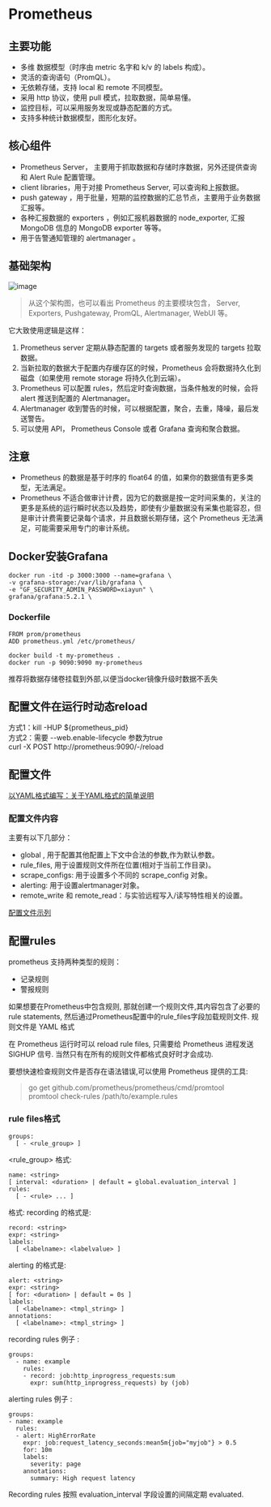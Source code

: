 # Prometheus
## 主要功能
- 多维 数据模型（时序由 metric 名字和 k/v 的 labels 构成）。
- 灵活的查询语句（PromQL）。
- 无依赖存储，支持 local 和 remote 不同模型。
- 采用 http 协议，使用 pull 模式，拉取数据，简单易懂。
- 监控目标，可以采用服务发现或静态配置的方式。
- 支持多种统计数据模型，图形化友好。
## 核心组件
- Prometheus Server， 主要用于抓取数据和存储时序数据，另外还提供查询和 Alert Rule 配置管理。
- client libraries，用于对接 Prometheus Server, 可以查询和上报数据。
- push gateway ，用于批量，短期的监控数据的汇总节点，主要用于业务数据汇报等。
- 各种汇报数据的 exporters ，例如汇报机器数据的 node_exporter, 汇报 MongoDB 信息的 MongoDB exporter 等等。
- 用于告警通知管理的 alertmanager 。
## 基础架构
![image](https://prometheus.io/assets/architecture.svg)
> 从这个架构图，也可以看出 Prometheus 的主要模块包含， Server, Exporters, Pushgateway, PromQL, Alertmanager, WebUI 等。

它大致使用逻辑是这样：
1. Prometheus server 定期从静态配置的 targets 或者服务发现的 targets 拉取数据。
2. 当新拉取的数据大于配置内存缓存区的时候，Prometheus 会将数据持久化到磁盘（如果使用 remote storage 将持久化到云端）。
3. Prometheus 可以配置 rules，然后定时查询数据，当条件触发的时候，会将 alert 推送到配置的 Alertmanager。
4. Alertmanager 收到警告的时候，可以根据配置，聚合，去重，降噪，最后发送警告。
5. 可以使用 API， Prometheus Console 或者 Grafana 查询和聚合数据。
## 注意
- Prometheus 的数据是基于时序的 float64 的值，如果你的数据值有更多类型，无法满足。
- Prometheus 不适合做审计计费，因为它的数据是按一定时间采集的，关注的更多是系统的运行瞬时状态以及趋势，即使有少量数据没有采集也能容忍，但是审计计费需要记录每个请求，并且数据长期存储，这个 Prometheus 无法满足，可能需要采用专门的审计系统。
## Docker安装Grafana

```
docker run -itd -p 3000:3000 --name=grafana \
-v grafana-storage:/var/lib/grafana \
-e "GF_SECURITY_ADMIN_PASSWORD=xiayun" \
grafana/grafana:5.2.1 \
```
### Dockerfile

```
FROM prom/prometheus
ADD prometheus.yml /etc/prometheus/
```

```
docker build -t my-prometheus .
docker run -p 9090:9090 my-prometheus
```
推荐将数据存储卷挂载到外部,以便当docker镜像升级时数据不丢失

## 配置文件在运行时动态reload
方式1：kill -HUP ${prometheus_pid}  
方式2：需要 --web.enable-lifecycle 参数为true  
curl -X POST http://prometheus:9090/-/reload
## 配置文件
[以YAML格式编写：关于YAML格式的简单说明](http://www.jianshu.com/p/2583a81ebfd0)
### 配置文件内容
主要有以下几部分：
- global , 用于配置其他配置上下文中合法的参数,作为默认参数。
- rule_files, 用于设置规则文件所在位置(相对于当前工作目录)。
- scrape_configs: 用于设置多个不同的 scrape_config 对象。
- alerting: 用于设置alertmanager对象。
- remote_write 和 remote_read：与实验远程写入/读写特性相关的设置。
  
[配置文件示列](https://github.com/prometheus/prometheus/blob/master/config/testdata/conf.good.yml)  
## 配置rules
prometheus 支持两种类型的规则：
- 记录规则
- 警报规则  

如果想要在Prometheus中包含规则, 那就创建一个规则文件,其内容包含了必要的 rule statements,
然后通过Prometheus配置中的rule_files字段加载规则文件.
规则文件是 YAML 格式

在 Prometheus 运行时可以 reload rule files, 只需要给 Prometheus 进程发送 SIGHUP 信号.
当然只有在所有的规则文件都格式良好时才会成功.

要想快速检查规则文件是否存在语法错误,可以使用 Prometheus 提供的工具:
> go get github.com/prometheus/prometheus/cmd/promtool  
> promtool check-rules /path/to/example.rules
### rule files格式

```
groups:
  [ - <rule_group> ]
```
<rule_group> 格式:

```
name: <string>
[ interval: <duration> | default = global.evaluation_interval ]
rules:
  [ - <rule> ... ]
```
<rule> 格式:
recording <rule>的格式是:

```
record: <string>
expr: <string>
labels:
  [ <labelname>: <labelvalue> ]
```
alerting <rule>的格式是:

```
alert: <string>
expr: <string>
[ for: <duration> | default = 0s ]
labels:
  [ <labelname>: <tmpl_string> ]
annotations:
  [ <labelname>: <tmpl_string> ]
```
recording rules 例子 :

```
groups:
  - name: example
    rules:
    - record: job:http_inprogress_requests:sum
      expr: sum(http_inprogress_requests) by (job)
```
alerting rules 例子 :

```
groups:
- name: example
  rules:
  - alert: HighErrorRate
    expr: job:request_latency_seconds:mean5m{job="myjob"} > 0.5
    for: 10m
    labels:
      severity: page
    annotations:
      summary: High request latency
```
Recording rules 按照 evaluation_interval 字段设置的间隔定期 evaluated.
